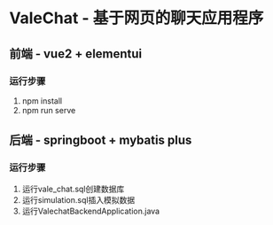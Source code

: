 # ValeChat - 基于网页的聊天应用程序
## 前端 - vue2 + elementui
### 运行步骤
1. npm install
2. npm run serve

## 后端 - springboot + mybatis plus
### 运行步骤
1. 运行vale_chat.sql创建数据库
2. 运行simulation.sql插入模拟数据
3. 运行ValechatBackendApplication.java
